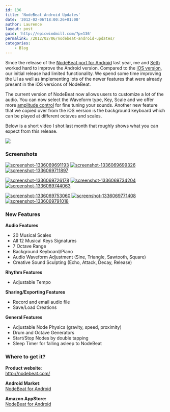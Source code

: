 ```yaml
---
id: 136
title: 'NodeBeat Android Updates'
date: '2012-02-06T18:00:26+01:00'
author: Laurence
layout: post
guid: 'http://epicwindmill.com/?p=136'
permalink: /2012/02/06/nodebeat-android-updates/
categories:
    - Blog
---
```


Since the release of the [NodeBeat port for Android](https://market.android.com/details?id=com.AffinityBlue.NodeBeat) last year, me and [Seth](http://sethsandler.com/) worked hard to improve the Android version. Compared to the [iOS version](http://itunes.apple.com/us/app/nodebeat/id428440804?mt=8&ign-mpt=uo%3D4), our initial release had limited functionality. We spend some time improving the UI as well as implementing lots of the newer features that were already present in the iOS versions of NodeBeat.

The current version of NodeBeat now allows users to customize a lot of the audio. You can now select the Waveform type, Key, Scale and we offer more [amplitude control](http://en.wikipedia.org/wiki/Synthesizer#ADSR_envelope) for fine tuning your sounds. Another new feature that we copied over from the iOS version is the background keyboard which can be played at different octaves and scales.

Below is a short video I shot last month that roughly shows what you can expect from this release.

![](https://www.youtube.com/watch?v=AaHI80wTWww)

### Screenshots

[![](https://epicwindmill.com/wp-content/uploads/2012/02/screenshot-1336069691193-180x300.png "screenshot-1336069691193")](https://epicwindmill.com/wp-content/uploads/2012/02/screenshot-1336069691193.png) [![](https://epicwindmill.com/wp-content/uploads/2012/02/screenshot-1336069699326-180x300.png "screenshot-1336069699326")](https://epicwindmill.com/wp-content/uploads/2012/02/screenshot-1336069699326.png) [![](https://epicwindmill.com/wp-content/uploads/2012/02/screenshot-1336069711897-180x300.png "screenshot-1336069711897")](https://epicwindmill.com/wp-content/uploads/2012/02/screenshot-1336069711897.png)

[![](https://epicwindmill.com/wp-content/uploads/2012/02/screenshot-1336069726178-180x300.png "screenshot-1336069726178")](https://epicwindmill.com/wp-content/uploads/2012/02/screenshot-1336069726178.png) [![](https://epicwindmill.com/wp-content/uploads/2012/02/screenshot-1336069734204-180x300.png "screenshot-1336069734204")](https://epicwindmill.com/wp-content/uploads/2012/02/screenshot-1336069734204.png) [![](https://epicwindmill.com/wp-content/uploads/2012/02/screenshot-1336069744063-180x300.png "screenshot-1336069744063")](https://epicwindmill.com/wp-content/uploads/2012/02/screenshot-1336069744063.png)

[![](https://epicwindmill.com/wp-content/uploads/2012/02/screenshot-1336069753060-180x300.png "screenshot-1336069753060")](https://epicwindmill.com/wp-content/uploads/2012/02/screenshot-1336069753060.png) [![](https://epicwindmill.com/wp-content/uploads/2012/02/screenshot-1336069771408-180x300.png "screenshot-1336069771408")](https://epicwindmill.com/wp-content/uploads/2012/02/screenshot-1336069771408.png) [![](https://epicwindmill.com/wp-content/uploads/2012/02/screenshot-1336069791018-180x300.png "screenshot-1336069791018")](https://epicwindmill.com/wp-content/uploads/2012/02/screenshot-1336069791018.png)

### New Features

**Audio Features**

- 20 Musical Scales
- All 12 Musical Keys Signatures
- 7 Octave Range
- Background Keyboard/Piano
- Audio Waveform Adjustment (Sine, Triangle, Sawtooth, Square)
- Creative Sound Sculpting (Echo, Attack, Decay, Release)

**Rhythm Features**

- Adjustable Tempo

**Sharing/Exporting Features**

- Record and email audio file
- Save/Load Creations

**General Features**

- Adjustable Node Physics (gravity, speed, proximity)
- Drum and Octave Generators
- Start/Stop Nodes by double tapping
- Sleep Timer for falling asleep to NodeBeat

### Where to get it?

**Product website**:  
<http://nodebeat.com/>

**Android Market**:  
[NodeBeat for Android](https://market.android.com/details?id=com.AffinityBlue.NodeBeat)

**Amazon AppStore:**  
[NodeBeat for Android](http://www.amazon.com/gp/product/B0061S0A64)